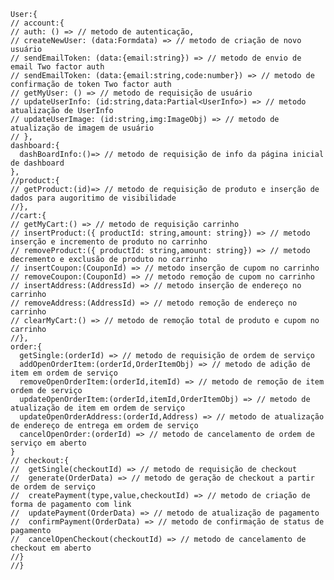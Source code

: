 <!-- // ENTIDADES PRINCIPAIS
// CART
// USER
// SELLER
// ADMIN
// ORDER
// CHECKOUT
// CATEFORIES
// COUPONS
// AVALIATIONS
// SETTINGS

//TODO HASH DE LOG PARA AUDITORIA
//{
//  type:'tipo de requisição |||'
//}

// GLOBALS //

// USER //
// - Metodos Primários
// . auth(username,password)
// . getMyUser()
// . updateUserInfo()
// . updateImage()
// - products (user.products._) ##
// . GET - getSingle(productId) // registro preferencias usuario \*\*\*\*
// . PATCH - likeProduct(productId)
// . PATCH - reviewProduct(productId,{message: string, start: number (0~5) })
// - Cart (user.cart._) ##
// . GET - getMyCart()
// . PATCH - insertProduct(ProductId)
// . PATCH - removeProduct(ProductId)
// . PATCH - insertCoupon(CouponId)
// . PATCH - removeCoupon(CouponId)
// . PATCH - insertAddress(AddressId)
// . PATCH - removeAddress(AddressId)
// . PATCH - clearMyCart()
// . GET - validateCoupon(CouponId)
// - Orders (user.orders._) ##
// . GET - orderSingle(orderId)
// . PATCH - updateOpenOrderItem(orderId,OrderItemObj)
// . PATCH - updateOpenOrderAddress(orderId,Address)
// . PATCH - cancelOpenOrder(orderId)
// . PATCH - addOpenOrderItem(orderId,OrderItemObj)
// - Checkout (user.checkout._) ## Conversação com o Asaas
// . GET - checkout(checkoutId)
// . POST - generate(OrderData)
// . POST - createPayment(type,value,orderId)
// . PATCH - updatePayment(OrderData)
// . PATCH - cancelCheckout(checkoutId)
// - Metodos Dashboard User (user.dashboard) ##
// . myDashboardInfos()
// - Orders (user.dashboard.orders.\*) ##
// . GET - myOrders(size:number, page:number) //Listagem de categorias
// . GET - orderSingle(orderId)
// . PATCH - updateAddressOpenOrder(orderId,Address)

// SELLER //
// - Metodos Primários
// -
// - Metodos Dashboard Seller (selller.dashboard) ##
// . myDashboardInfos()
// - Products (selller.dashboard.products._) ##
// . GET - myProducts(size:number, page:number,option:{active?:boolean}) //Listagem de produtos \***\* ObjectRequest = { \_id, name, price, buyed, qnt, orders, categories }
// . GET - productSingle(id) \*\*** ObjectRequest = { \_id, name, price, buyed,avaliations(request avaliation tables), qnt, orders, categories }
// . PATCH - updateProduct(id:string,data:Partial<ProductEntitie>)
// . POST - createProduct(data:ProductEntitie)
// . POST - addProductImage(id:string,data:FormData<imgs[]>) \*\* TODO multiImages
// . PATCH - deleteProductImage(ids:string[] | string)
// - Cupoms (selller.dashboard.coupons._) ##
// . GET - myCoupons(size:number, page:number) //Listagem de coupons
// . GET - couponSingle(id)
// . POST - createCoupon(data:couponEntitie)
// . PATCH - updateCoupon(id:string,data:Partial<ProductEntitie>)
// . PATCH - inativeCoupon(id:string)
// - Categories (selller.dashboard.categories._) ##
// . myCategories(size:number, page:number) //Listagem de categorias
// . createCategory(data:couponEntitie)
// . categorySingle(id) //Listagem de produtos
// . updateCategory(id:string,data:Partial<ProductEntitie>)
// - Orders (selller.dashboard.orders._) ##
// . GET - myOrders(size:number, page:number) //Listagem de categorias
// . GET - orderSingle(orderId)
// . PATCH - cancelOpenOrder(orderId)
// . PATCH - addorRemoveCoupon(orderId,couponId) \*\* Only
// . PATCH - updateOpenOrderItem(orderId,OrderItemObj)
// . PATCH - addOpenOrderItem(orderId,OrderItemObj)

// Admin //
// Auditoria do seller >>
// . vizualização das solicições
// . criação de seller -->

```
User:{
// account:{
// auth: () => // metodo de autenticação,
// createNewUser: (data:Formdata) => // metodo de criação de novo usuário
// sendEmailToken: (data:{email:string}) => // metodo de envio de email Two factor auth
// sendEmailToken: (data:{email:string,code:number}) => // metodo de confirmação de token Two factor auth
// getMyUser: () => // metodo de requisição de usuário
// updateUserInfo: (id:string,data:Partial<UserInfo>) => // metodo atualização de UserInfo
// updateUserImage: (id:string,img:ImageObj) => // metodo de atualização de imagem de usuário
// },
dashboard:{
  dashBoardInfo:()=> // metodo de requisição de info da página inicial de dashboard
},
//product:{
// getProduct:(id)=> // metodo de requisição de produto e inserção de dados para augoritimo de visibilidade
//},
//cart:{
// getMyCart:() => // metodo de requisição carrinho
// insertProduct:({ productId: string,amount: string}) => // metodo inserção e incremento de produto no carrinho
// removeProduct:({ productId: string,amount: string}) => // metodo decremento e exclusão de produto no carrinho
// insertCoupon:(CouponId) => // metodo inserção de cupom no carrinho
// removeCoupon:(CouponId) => // metodo remoção de cupom no carrinho
// insertAddress:(AddressId) => // metodo inserção de endereço no carrinho
// removeAddress:(AddressId) => // metodo remoção de endereço no carrinho
// clearMyCart:() => // metodo de remoção total de produto e cupom no carrinho
//},
order:{
  getSingle:(orderId) => // metodo de requisição de ordem de serviço
  addOpenOrderItem:(orderId,OrderItemObj) => // metodo de adição de item em ordem de serviço
  removeOpenOrderItem:(orderId,itemId) => // metodo de remoção de item ordem de serviço
  updateOpenOrderItem:(orderId,itemId,OrderItemObj) => // metodo de atualização de item em ordem de serviço
  updateOpenOrderAddress:(orderId,Address) => // metodo de atualização de endereço de entrega em ordem de serviço
  cancelOpenOrder:(orderId) => // metodo de cancelamento de ordem de serviço em aberto
}
// checkout:{
//  getSingle(checkoutId) => // metodo de requisição de checkout
//  generate(OrderData) => // metodo de geração de checkout a partir de ordem de serviço
//  createPayment(type,value,checkoutId) => // metodo de criação de forma de pagamento com link
//  updatePayment(OrderData) => // metodo de atualização de pagamento
//  confirmPayment(OrderData) => // metodo de confirmação de status de pagamento
//  cancelOpenCheckout(checkoutId) => // metodo de cancelamento de checkout em aberto
//}
//}
```
